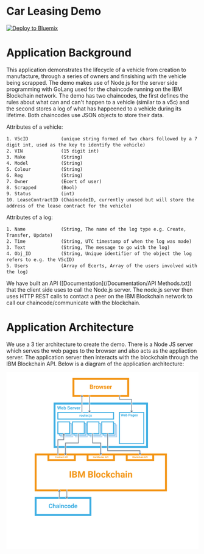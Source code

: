 # Car Leasing Demo

[![Deploy to Bluemix](https://bluemix.net/deploy/button.png)](https://bluemix.net/deploy?repository=https://github.com/jpayne23/Car-Lease-Demo.git)

# Application Background

This application demonstrates the lifecycle of a vehicle from creation to manufacture, through a series of owners and finsishing with the vehicle being scrapped. The demo makes use of Node.js for the server side programming with GoLang used for the chaincode running on the IBM Blockchain network. The demo has two chaincodes, the first defines the rules about what can and can't happen to a vehicle (similar to a v5c) and the second stores a log of what has happeened to a vehicle during its lifetime. Both chaincodes use JSON objects to store their data.

Attributes of a vehicle:

	1. V5cID            (unique string formed of two chars followed by a 7 digit int, used as the key to identify the vehicle)
	2. VIN              (15 digit int)
	3. Make             (String)
	4. Model            (String)
	5. Colour           (String)
	6. Reg              (String)
	7. Owner            (Ecert of user)
	8. Scrapped         (Bool)
	9. Status           (int)
	10. LeaseContractID (ChaincodeID, currently unused but will store the address of the lease contract for the vehicle)
  
Attributes of a log:

	1. Name             (String, The name of the log type e.g. Create, Transfer, Update)
	2. Time             (String, UTC timestamp of when the log was made)
	3. Text             (String, The message to go with the log)
	4. Obj_ID           (String, Unique identifier of the object the log refers to e.g. the V5cID)
	5. Users            (Array of Ecerts, Array of the users involved with the log)

We have built an API ([Documentation](/Documentation/API Methods.txt)) that the client side uses to call the Node.js server. The node.js server then uses HTTP REST calls to contact a peer on the IBM Blockchain network to call our chaincode/communicate with the blockchain.


# Application Architecture

We use a 3 tier architecture to create the demo. There is a Node JS server which serves the web pages to the browser and also acts as the appliaction server. The application server then interacts with the blockchain through the IBM Blockchain API. Below is a diagram of the application architecture:

![Component Model](Images/Technical_Component_Model.png)







  

